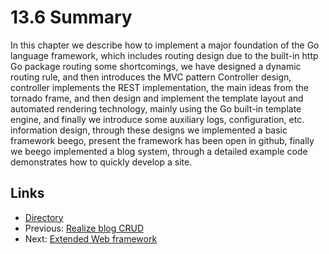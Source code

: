 # 13.6 Summary
In this chapter we describe how to implement a major foundation of the Go language framework, which includes routing design due to the built-in http Go package routing some shortcomings, we have designed a dynamic routing rule, and then introduces the MVC pattern Controller design, controller implements the REST implementation, the main ideas from the tornado frame, and then design and implement the template layout and automated rendering technology, mainly using the Go built-in template engine, and finally we introduce some auxiliary logs, configuration, etc. information design, through these designs we implemented a basic framework beego, present the framework has been open in github, finally we beego implemented a blog system, through a detailed example code demonstrates how to quickly develop a site.

## Links
* [Directory](<preface.md>)
* Previous: [Realize blog CRUD](<13.5.md>)
* Next: [Extended Web framework](<14.0.md>)
